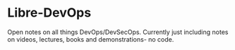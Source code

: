 # Libre-DevOps

Open notes on all things DevOps/DevSecOps.  Currently just including notes on videos, lectures, books and demonstrations- no code.

